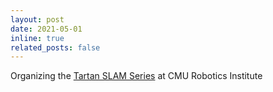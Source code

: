 ```yaml
---
layout: post
date: 2021-05-01
inline: true
related_posts: false
---
```


Organizing the <a href="https://theairlab.org/tartanslamseries/">Tartan SLAM Series</a> at CMU Robotics Institute
